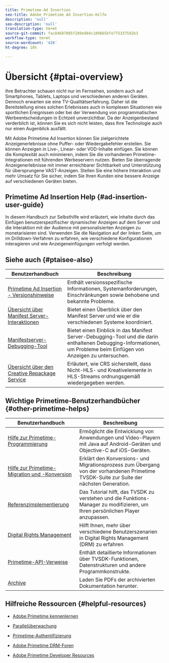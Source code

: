 ```yaml
---
title: Primetime-Ad Insertion
seo-title: Adobe Primetime Ad Insertion-Hilfe
description: 'null'
seo-description: 'null'
translation-type: tm+mt
source-git-commit: fac84687085f289e984c189665bfe775337592b3
workflow-type: tm+mt
source-wordcount: '426'
ht-degree: 18%

---
```



# Übersicht {#ptai-overview}

Ihre Betrachter schauen nicht nur im Fernsehen, sondern auch auf Smartphones, Tablets, Laptops und verschiedenen anderen Geräten. Dennoch erwarten sie eine TV-Qualitätserfahrung. Daher ist die Bereitstellung eines solchen Erlebnisses auch in komplexen Situationen wie sportlichen Ereignissen oder bei der Verwendung von programmatischen Werbeentscheidungen in Echtzeit unverzichtbar. Da der Anzeigenbestand verderblich ist, können Sie es sich nicht leisten, dass Ihre Technologie auch nur einen Augenblick ausfällt.

Mit Adobe Primetime Ad Insertion können Sie zielgerichtete Anzeigenerlebnisse ohne Puffer- oder Wiedergabefehler erstellen. Sie können Anzeigen in Live-, Linear- oder VOD-Inhalte einfügen. Sie können die Komplexität auch minimieren, indem Sie die vorhandenen Primetime-Integrationen mit führenden Werbeservern nutzen. Bieten Sie überragende Anzeigenerlebnisse mit immer erreichbarer Sichtbarkeit und Unterstützung für übersprungene VAST-Anzeigen. Stellen Sie eine höhere Interaktion und mehr Umsatz für Sie sicher, indem Sie Ihren Kunden eine bessere Anzeige auf verschiedenen Geräten bieten.

## Primetime Ad Insertion Help {#ad-insertion-user-guide}

In diesem Handbuch zur Selbsthilfe wird erläutert, wie Inhalte durch das Einfügen benutzerspezifischer dynamischer Anzeigen auf dem Server und die Interaktion mit der Audience mit personalisierten Anzeigen zu monetarisieren sind. Verwenden Sie die Navigation auf der linken Seite, um im Drilldown-Verfahren zu erfahren, wie verschiedene Konfigurationen interagieren und wie Anzeigeneinfügungen verfolgt werden.

## Siehe auch {#ptaisee-also}

| Benutzerhandbuch | Beschreibung |
|---|---|
| [Primetime Ad Insertion - Versionshinweise](../release-notes/ptai-19x-release-notes.md) | Enthält versionsspezifische Informationen, Systemanforderungen, Einschränkungen sowie behobene und bekannte Probleme. |
| [Übersicht über Manifest Server-Interaktionen](msapi-topics/ms-overview.md) | Bietet einen Überblick über den Manifest Server und wie er die verschiedenen Systeme koordiniert. |
| [Manifestserver-Debugging-Tool](manifest-server-debugging-tool.md) | Bietet einen Einblick in das Manifest Server-Debugging-Tool und die darin enthaltenen Debugging-Informationen, um Probleme beim Einfügen von Anzeigen zu untersuchen. |
| [Übersicht über den Creative Repackage Service](creative-repackaging-service/crs-overview.md) | Erläutert, wie CRS sicherstellt, dass Nicht-HLS- und Kreativelemente in HLS-Streams ordnungsgemäß wiedergegeben werden. |

## Wichtige Primetime-Benutzerhandbücher {#other-primetime-helps}

| Benutzerhandbuch | Beschreibung |
|---|---|
| [Hilfe zur Primetime-Programmierung](../programming/home.md) | Ermöglicht die Entwicklung von Anwendungen und Video-Playern mit Java auf Android-Geräten und Objective-C auf iOS-Geräten. |
| [Hilfe zur Primetime-Migration und -Konversion](../migration-guides/home.md) | Erklärt den Konversions- und Migrationsprozess zum Übergang von der vorhandenen Primetime TVSDK-Suite zur Suite der nächsten Generation. |
| [Referenzimplementierung](../android-reference-implementation/home.md) | Das Tutorial hilft, das TVSDK zu verstehen und die Funktions-Manager zu modifizieren, um Ihren persönlichen Player anzupassen. |
| [Digital Rights Management](../digital-rights-management/home.md) | Hilft Ihnen, mehr über verschiedene Benutzerszenarien in Digital Rights Management (DRM) zu erfahren |
| [Primetime-API-Verweise](../reference/api-references.md) | Enthält detaillierte Informationen über TVSDK-Funktionen, Datenstrukturen und andere Programmkonstrukte. |
| [Archive](https://helpx.adobe.com/primetime/archives.html) | Laden Sie PDFs der archivierten Dokumentation herunter. |

## Hilfreiche Ressourcen {#helpful-resources}

* [Adobe Primetime kennenlernen](https://www.adobe.com/in/marketing/primetime.html)

* [Parallelüberwachung](https://tve.helpdocsonline.com/concurrency-monitoring-introduction)

* [Primetime-Authentifizierung](https://tve.helpdocsonline.com/home)

* [Adobe Primetime DRM-Foren](https://forums.adobe.com/community/adobe_access)

* [Adobe Primetime Developer Resources](https://www.adobe.com/devnet/primetime.html)